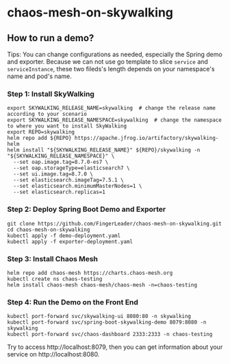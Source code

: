 # chaos-mesh-on-skywalking

## How to run a demo?

Tips: You can change configurations as needed, especially the Spring demo and exporter. Because we can not use go template to slice `service` and `serviceInstance`,  these two fileds's length depends on your namespace's name and  pod's name.

### Step 1: Install SkyWalking

```
export SKYWALKING_RELEASE_NAME=skywalking  # change the release name according to your scenario
export SKYWALKING_RELEASE_NAMESPACE=skywalking  # change the namespace to where you want to install SkyWalking
export REPO=skywalking
helm repo add ${REPO} https://apache.jfrog.io/artifactory/skywalking-helm 
helm install "${SKYWALKING_RELEASE_NAME}" ${REPO}/skywalking -n "${SKYWALKING_RELEASE_NAMESPACE}" \
  --set oap.image.tag=8.7.0-es7 \
  --set oap.storageType=elasticsearch7 \
  --set ui.image.tag=8.7.0 \
  --set elasticsearch.imageTag=7.5.1 \
  --set elasticsearch.minimumMasterNodes=1 \
  --set elasticsearch.replicas=1

```

### Step 2: Deploy Spring Boot Demo and Exporter

```
git clone https://github.com/FingerLeader/chaos-mesh-on-skywalking.git
cd chaos-mesh-on-skywalking
kubectl apply -f demo-deployment.yaml
kubectl apply -f exporter-deployment.yaml
```

 ### Step 3: Install Chaos Mesh

```
helm repo add chaos-mesh https://charts.chaos-mesh.org
kubectl create ns chaos-testing
helm install chaos-mesh chaos-mesh/chaos-mesh -n=chaos-testing 
```

### Step 4: Run the Demo on the Front End

```
kubectl port-forward svc/skywalking-ui 8080:80 -n skywalking
kubectl port-forward svc/spring-boot-skywalking-demo 8079:8080 -n skywalking
kubectl port-forward svc/chaos-dashboard 2333:2333 -n chaos-testing
```

Try to access http://localhost:8079, then you can get information about your service on http://localhost:8080.

